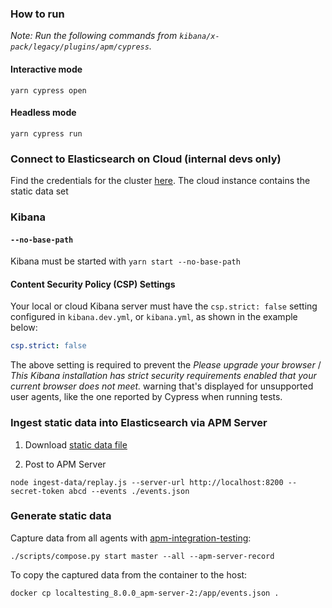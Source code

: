 ### How to run

_Note: Run the following commands from `kibana/x-pack/legacy/plugins/apm/cypress`._

#### Interactive mode

```
yarn cypress open
```

#### Headless mode

```
yarn cypress run
```

### Connect to Elasticsearch on Cloud (internal devs only)

Find the credentials for the cluster [here](https://github.com/elastic/apm-dev/blob/master/docs/credentials/apm-ui-clusters.md#e2e-cluster). The cloud instance contains the static data set

### Kibana

#### `--no-base-path`

Kibana must be started with `yarn start --no-base-path`

#### Content Security Policy (CSP) Settings

Your local or cloud Kibana server must have the `csp.strict: false` setting
configured in `kibana.dev.yml`, or `kibana.yml`, as shown in the example below:

```yaml
csp.strict: false
```

The above setting is required to prevent the _Please upgrade
your browser_ / _This Kibana installation has strict security requirements
enabled that your current browser does not meet._ warning that's displayed for
unsupported user agents, like the one reported by Cypress when running tests.

### Ingest static data into Elasticsearch via APM Server

1. Download [static data file](https://storage.googleapis.com/apm-ui-e2e-static-data/events.json)

2. Post to APM Server

```
node ingest-data/replay.js --server-url http://localhost:8200 --secret-token abcd --events ./events.json
```

### Generate static data

Capture data from all agents with [apm-integration-testing](https://github.com/elastic/apm-integration-testing):

```
./scripts/compose.py start master --all --apm-server-record
```

To copy the captured data from the container to the host:

```
docker cp localtesting_8.0.0_apm-server-2:/app/events.json .
```
